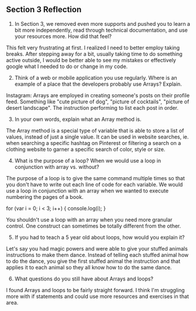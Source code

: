 ## Section 3 Reflection

1. In Section 3, we removed even more supports and pushed you to learn a bit more independently, read through technical documentation, and use your resources more. How did that feel?

This felt very frustrating at first. I realized I need to better employ taking breaks. After stepping away for a bit, usually taking time to do something active outside, I would be better able to see my mistakes or effectively google what I needed to do or change in my code.

2. Think of a web or mobile application you use regularly. Where is an example of a place that the developers probably use Arrays? Explain.

Instagram: Arrays are employed in creating someone's posts on their profile feed. Something like "cute picture of dog", "picture of cocktails", "picture of desert landscape". The instruction performing to list each post in order.

3. In your own words, explain what an Array method is.

The Array method is a special type of variable that is able to store a list of values, instead of just a single value. It can be used in website searches, ie. when searching a specific hashtag on Pinterest or filtering a search on a clothing website to garner a specific search of color, style or size.

4. What is the purpose of a loop? When we would use a loop in conjunction with array vs. without?

The purpose of a loop is to give the same command multiple times so that you don't have to write out each line of code for each variable. We would use a loop in conjunction with an array when we wanted to execute numbering the pages of a book.

for (var i = 0; i < 3; i++) {
  console.log(i);
}

You shouldn't use a loop with an array when you need more granular control. One construct can sometimes be totally different from the other.

5. If you had to teach a 5 year old about loops, how would you explain it?

Let's say you had magic powers and were able to give your stuffed animals instructions to make them dance. Instead of telling each stuffed animal how to do the dance, you give the first stuffed animal the instruction and that applies it to each animal so they all know how to do the same dance.

6. What questions do you still have about Arrays and loops?

I found Arrays and loops to be fairly straight forward. I think I'm struggling more with if statements and could use more resources and exercises in that area.
